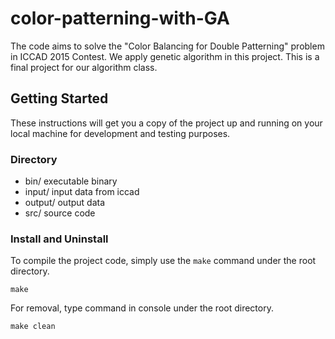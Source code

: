 # color-patterning-with-GA
The code aims to solve the "Color Balancing for Double Patterning" problem in ICCAD 2015 Contest. We apply genetic algorithm in this project. This is a final project for our algorithm class.

## Getting Started
These instructions will get you a copy of the project up and running on your local machine for development and testing purposes.

### Directory
* bin/        executable binary
* input/      input data from iccad
* output/     output data
* src/        source code

### Install and Uninstall
To compile the project code, simply use the `make` command under the root directory.
    
    make
For removal, type command in console under the root directory.
    
    make clean
